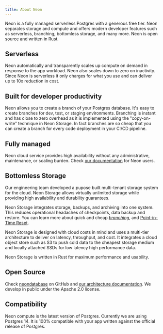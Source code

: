 ```yaml
---
title: About Neon
---
```


Neon is a fully managed serverless Postgres with a generous free tier.
Neon separates storage and compute and offers modern developer features such as serverless, branching, bottomless storage, and many more.
Neon is open source and written in Rust.

## Serverless

Neon automatically and transparently scales up compute on demand in response to the app workload. Neon also scales down to zero on inactivity.
Since Neon is serverless it only charges for what you use and can deliver up to 10x reduction in cost.

## Built for developer productivity

Neon allows you to create a branch of your Postgres database. It's easy to create branches for dev, test, or staging environments.
Branching is instant and has close to zero overhead as it is implemented using the "copy-on-write" technique in Neon Storage.
In fact branches are so cheap that you can create a branch for every code deployment in your CI/CD pipeline.

## Fully managed

Neon cloud service provides high availability without any administrative, maintenance, or scaling burden. Check [our documentation](../getting_started) for Neon users.

## Bottomless Storage

Our engineering team developed a pupose built multi-tenant storage system for the cloud.
Neon Storage allows virtually unlimited storage while providing high availability and durability guarantees.

Neon Storage integrates storage, backups, and archiving into one system. This reduces operational headaches of checkpoints, data backup and restore.
You can learn more about quick and cheap [_branching_](../concepts#branches-coming-soon), and [Point-in-Time Reset](../concepts#point-in-time-reset).

Neon Storage is designed with cloud costs in mind and uses a multi-tier architecture to deliver on latency, throughput, and cost.
It integrates a cloud object store such as S3 to push cold data to the cheapest storage medium and locally attached SSDs for low latency high performance data.

Neon Storage is written in Rust for maximum performance and usability.

## Open Source

Check [neondatabase](https://github.com/neondatabase/neon) on GitHub and [our architecture documentation](../../storage-engine/architecture-overview). We develop in public under the Apache 2.0 license.

## Compatibility

Neon compute is the latest version of Postgres. Currently we are using Postgres 14. It is 100% compatible with your app written against the official release of Postgres.
